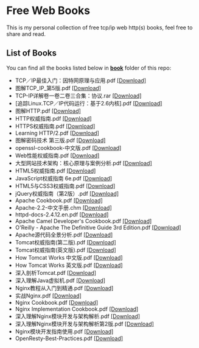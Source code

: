# Free Web Books

This is my personal collection of free tcp/ip web http(s) books, feel free to share and read.

## List of Books

You can find all the books listed below in [**book**](/book) folder of this repo:

* TCP／IP最佳入门：因特网原理与应用.pdf [[Download]](/book/TCP／IP最佳入门：因特网原理与应用.pdf)
* 图解TCP_IP_第5版.pdf [[Download]](/book/图解TCP_IP_第5版.pdf)
* TCP-IP详解卷一卷二卷三合集：协议.rar [[Download]](/book/TCP-IP详解卷一卷二卷三合集：协议.rar)
* [追踪Linux.TCP／IP代码运行：基于2.6内核].pdf [[Download]](/book/%5B追踪Linux.TCP／IP代码运行：基于2.6内核%5D.pdf)
* 图解HTTP.pdf [[Download]](/book/图解HTTP.pdf)
* HTTP权威指南.pdf [[Download]](/book/HTTP权威指南（中文版）.pdf)
* HTTPS权威指南.pdf [[Download]](/book/HTTPS权威指南.pdf)
* Learning HTTP/2.pdf [[Download]](/book/learninghttp2.pdf)
* 图解密码技术 第三版.pdf [[Download]](/book/图解密码技术%20第三版.pdf)
* openssl-cookbook-中文版.pdf [[Download]](/book/openssl-cookbook-中文版.pdf)
* Web性能权威指南.pdf [[Download]](/book/Web性能权威指南.pdf)
* 大型网站技术架构：核心原理与案例分析.pdf [[Download]](/book/大型网站技术架构：核心原理与案例分析.pdf)
* HTML5权威指南.pdf [[Download]](/book/HTML5权威指南.pdf)
* JavaScript权威指南 6e.pdf [[Download]](/book/JavaScript权威指南%206e.pdf)
* HTML5与CSS3权威指南.pdf [[Download]](/book/HTML5与CSS3权威指南.pdf)
* jQuery权威指南（第2版）.pdf [[Download]](/book/jQuery权威指南（第2版）.pdf)
* Apache Cookbook.pdf [[Download]](/book/Apache%20Cookbook.pdf)
* Apache-2.2-中文手册.chm [[Download]](/book/Apache-2.2-中文手册.chm)
* httpd-docs-2.4.12.en.pdf [[Download]](/book/httpd-docs-2.4.12.en.pdf)
* Apache Camel Developer's Cookbook.pdf [[Download]](/book/%5BApache%20Camel%20Developer's%20Cookbook%5D.pdf)
* O'Reilly - Apache The Definitive Guide 3rd Edition.pdf [[Download]](/book/O'Reilly%20-%20Apache%20The%20Definitive%20Guide%203rd%20Edition.pdf)
* Apache源代码全景分析.pdf [[Download]](/book/Apache源代码全景分析.pdf)
* Tomcat权威指南(第二版).pdf [[Download]](/book/Tomcat权威指南(第二版).pdf)
* Tomcat权威指南(英文版).pdf [[Download]](/book/Tomcat权威指南(英文版).pdf)
* How Tomcat Works 中文版.pdf [[Download]](/book/How%20Tomcat%20Works%20中文版.pdf)
* How Tomcat Works 英文版.pdf [[Download]](/book/How%20Tomcat%20Works%20英文版.pdf)
* 深入剖析Tomcat.pdf [[Download]](/book/深入剖析Tomcat.pdf)
* 深入理解Java虚拟机.pdf [[Download]](/book/深入理解Java虚拟机[JVM高级特性与最佳实践](周志明).pdf)
* Nginx教程从入门到精通.pdf [[Download]](/book/Nginx教程从入门到精通(运维生存时间TTLSA出品).pdf)
* 实战Nginx.pdf [[Download]](/book/实战Nginx.取代Apache的高性能Web服务器.2010.pdf)
* Nginx Cookbook.pdf [[Download]](/book/Complete_NGINX_Cookbook.pdf)
* Nginx Implementation Cookbook.pdf [[Download]](/book/Packtpub.Nginx.1.Web.Server.Implementation.Cookbook-www.gocit.vn.pdf)
* 深入理解Nginx模块开发与架构解析.pdf [[Download]](/book/深入理解Nginx模块开发与架构解析.pdf)
* 深入理解Nginx模块开发与架构解析第2版.pdf [[Download]](/book/深入理解Nginx模块开发与架构解析第2版.pdf)
* Nginx模块开发指南使用.pdf [[Download]](/book/Nginx模块开发指南使用C++11和Boost程序库(罗剑锋著).pdf)
* OpenResty-Best-Practices.pdf [[Download]](/book/OpenResty-Best-Practices.pdf)
